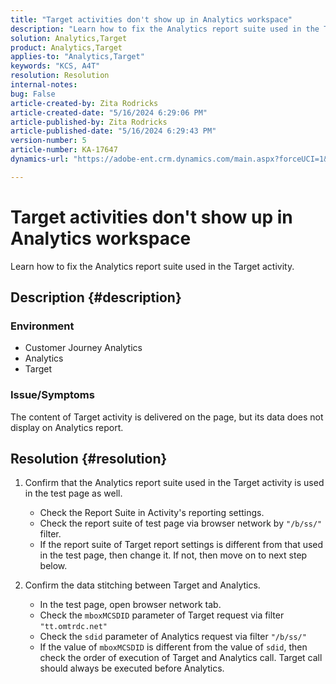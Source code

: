 ```yaml
---
title: "Target activities don't show up in Analytics workspace"
description: "Learn how to fix the Analytics report suite used in the Target activity."
solution: Analytics,Target
product: Analytics,Target
applies-to: "Analytics,Target"
keywords: "KCS, A4T"
resolution: Resolution
internal-notes: 
bug: False
article-created-by: Zita Rodricks
article-created-date: "5/16/2024 6:29:06 PM"
article-published-by: Zita Rodricks
article-published-date: "5/16/2024 6:29:43 PM"
version-number: 5
article-number: KA-17647
dynamics-url: "https://adobe-ent.crm.dynamics.com/main.aspx?forceUCI=1&pagetype=entityrecord&etn=knowledgearticle&id=8fcb372a-b213-ef11-9f89-6045bd0298d4"

---
```

# Target activities don't show up in Analytics workspace


Learn how to fix the Analytics report suite used in the Target activity.

## Description {#description}


### <b>Environment</b>

- Customer Journey Analytics
- Analytics
- Target




### <b>Issue/Symptoms</b>

The content of Target activity is delivered on the page, but its data does not display on Analytics report.


## Resolution {#resolution}


1. Confirm that the Analytics report suite used in the Target activity is used in the test page as well.

    - Check the Report Suite in Activity's reporting settings.
    - Check the report suite of test page via browser network by `"/b/ss/"` filter.
    - If the report suite of Target report settings is different from that used in the test page, then change it. If not, then move on to next step below.
2. Confirm the data stitching between Target and Analytics.

    - In the test page, open browser network tab.
    - Check the `mboxMCSDID` parameter of Target request via filter `"tt.omtrdc.net"`
    - Check the `sdid` parameter of Analytics request via filter `"/b/ss/"`
    - If the value of `mboxMCSDID` is different from the value of `sdid`, then check the order of execution of Target and Analytics call. Target call should always be executed before Analytics.

